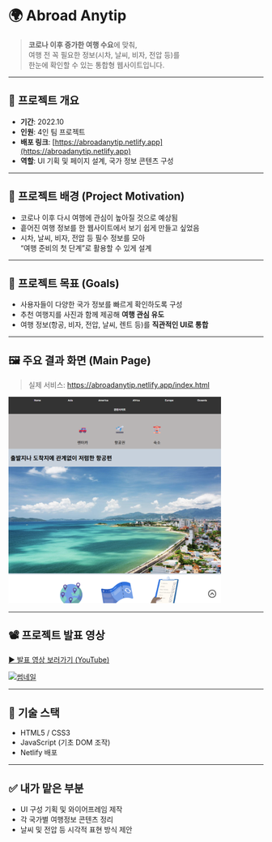 # 🌍 Abroad Anytip

> **코로나 이후 증가한 여행 수요**에 맞춰,  
> 여행 전 꼭 필요한 정보(시차, 날씨, 비자, 전압 등)를  
> 한눈에 확인할 수 있는 통합형 웹사이트입니다.

---

## 📌 프로젝트 개요

- **기간**: 2022.10
- **인원**: 4인 팀 프로젝트
- **배포 링크**: [https://abroadanytip.netlify.app](https://abroadanytip.netlify.app)
- **역할**: UI 기획 및 페이지 설계, 국가 정보 콘텐츠 구성

---

## 🧠 프로젝트 배경 (Project Motivation)

- 코로나 이후 다시 여행에 관심이 높아질 것으로 예상됨  
- 흩어진 여행 정보를 한 웹사이트에서 보기 쉽게 만들고 싶었음  
- 시차, 날씨, 비자, 전압 등 필수 정보를 모아  
  “여행 준비의 첫 단계”로 활용할 수 있게 설계

---

## 🎯 프로젝트 목표 (Goals)

- 사용자들이 다양한 국가 정보를 빠르게 확인하도록 구성
- 추천 여행지를 사진과 함께 제공해 **여행 관심 유도**
- 여행 정보(항공, 비자, 전압, 날씨, 렌트 등)를 **직관적인 UI로 통합**

---

## 🖼️ 주요 결과 화면 (Main Page)

> 실제 서비스: https://abroadanytip.netlify.app/index.html

<img src="https://github.com/jungyoyang/abroad-anytip-summary/blob/main/assets/anytip_preview.png?raw=true" width="420"/>



---

## 📽️ 프로젝트 발표 영상

[▶ 발표 영상 보러가기 (YouTube)](https://www.youtube.com/watch?v=cKqUsANVloE)

[![썸네일](https://img.youtube.com/vi/cKqUsANVloE/hqdefault.jpg)](https://www.youtube.com/watch?v=cKqUsANVloE)


---

## 🧾 기술 스택

- HTML5 / CSS3
- JavaScript (기초 DOM 조작)
- Netlify 배포

---

## ✅ 내가 맡은 부분

- UI 구성 기획 및 와이어프레임 제작
- 각 국가별 여행정보 콘텐츠 정리
- 날씨 및 전압 등 시각적 표현 방식 제안

